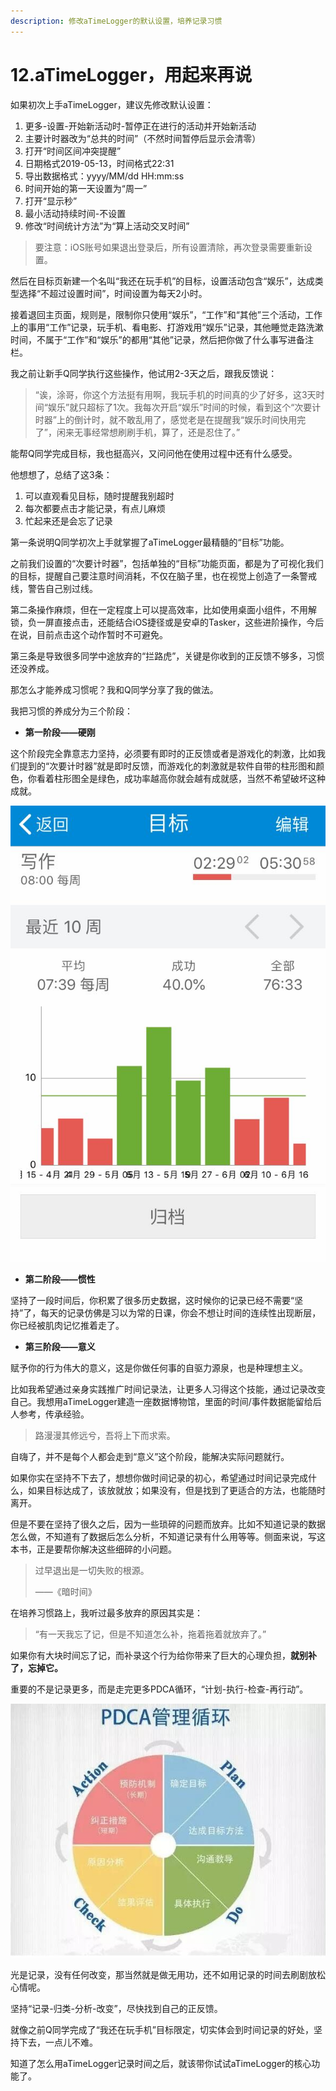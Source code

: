 ```yaml
---
description: 修改aTimeLogger的默认设置，培养记录习惯
---
```


# 12.aTimeLogger，用起来再说

如果初次上手aTimeLogger，建议先修改默认设置：

1. 更多-设置-开始新活动时-暂停正在进行的活动并开始新活动
2. 主要计时器改为“总共的时间”（不然时间暂停后显示会清零）
3. 打开“时间区间冲突提醒”
4. 日期格式2019-05-13，时间格式22:31
5. 导出数据格式：yyyy/MM/dd HH:mm:ss
6. 时间开始的第一天设置为“周一”
7. 打开“显示秒”
8. 最小活动持续时间-不设置
9. 修改“时间统计方法”为“算上活动交叉时间”

> 要注意：iOS账号如果退出登录后，所有设置清除，再次登录需要重新设置。

然后在目标页新建一个名叫“我还在玩手机”的目标，设置活动包含“娱乐”，达成类型选择“不超过设置时间”，时间设置为每天2小时。

接着退回主页面，规则是，限制你只使用“娱乐”，“工作”和“其他”三个活动，工作上的事用“工作”记录，玩手机、看电影、打游戏用“娱乐”记录，其他睡觉走路洗漱时间，不属于“工作”和“娱乐”的都用“其他”记录，然后把你做了什么事写进备注栏。

我之前让新手Q同学执行这些操作，他试用2-3天之后，跟我反馈说：

> “诶，涂哥，你这个方法挺有用啊，我玩手机的时间真的少了好多，这3天时间“娱乐”就只超标了1次。我每次开启“娱乐”时间的时候，看到这个“次要计时器”上的倒计时，就不敢乱用了，感觉老是在提醒我“娱乐时间快用完了”，闲来无事经常想刷刷手机，算了，还是忍住了。”

能帮Q同学完成目标，我也挺高兴，又问问他在使用过程中还有什么感受。

他想想了，总结了这3条：

1. 可以直观看见目标，随时提醒我别超时
2. 每次都要点击才能记录，有点儿麻烦
3. 忙起来还是会忘了记录

第一条说明Q同学初次上手就掌握了aTimeLogger最精髓的“目标”功能。

之前我们设置的“次要计时器”，包括单独的“目标”功能页面，都是为了可视化我们的目标，提醒自己要注意时间消耗，不仅在脑子里，也在视觉上创造了一条警戒线，警告自己别过线。

第二条操作麻烦，但在一定程度上可以提高效率，比如使用桌面小组件，不用解锁，负一屏直接点击，还能结合iOS捷径或是安卓的Tasker，这些进阶操作，今后在说，目前点击这个动作暂时不可避免。

第三条是导致很多同学中途放弃的“拦路虎”，关键是你收到的正反馈不够多，习惯还没养成。

那怎么才能养成习惯呢？我和Q同学分享了我的做法。

我把习惯的养成分为三个阶段：

* **第一阶段——硬刚**

这个阶段完全靠意志力坚持，必须要有即时的正反馈或者是游戏化的刺激，比如我们提到的“次要计时器”就是即时反馈，而游戏化的刺激就是软件自带的柱形图和颜色，你看着柱形图全是绿色，成功率越高你就会越有成就感，当然不希望破坏这种成就。

![目标完成度柱形图](<../.gitbook/assets/image (2).jpg>)

* **第二阶段——惯性**

坚持了一段时间后，你积累了很多历史数据，这时候你的记录已经不需要“坚持”了，每天的记录仿佛是习以为常的日课，你会不想让时间的连续性出现断层，你已经被肌肉记忆推着走了。

* **第三阶段——意义**

赋予你的行为伟大的意义，这是你做任何事的自驱力源泉，也是种理想主义。

比如我希望通过亲身实践推广时间记录法，让更多人习得这个技能，通过记录改变自己。我想用aTimeLogger建造一座数据博物馆，里面的时间/事件数据能留给后人参考，传承经验。

> 路漫漫其修远兮，吾将上下而求索。

自嗨了，并不是每个人都会走到“意义”这个阶段，能解决实际问题就行。

如果你实在坚持不下去了，想想你做时间记录的初心，希望通过时间记录完成什么，如果目标达成了，该放就放；如果没有，但是找到了更适合的方法，也能随时离开。

但是不要在坚持了很久之后，因为一些琐碎的问题而放弃。比如不知道记录的数据怎么做，不知道有了数据后怎么分析，不知道记录有什么用等等。侧面来说，写这本书，正是要帮你解决这些细碎的小问题。

> 过早退出是一切失败的根源。
>
> ——《暗时间》

在培养习惯路上，我听过最多放弃的原因其实是：

> “有一天我忘了记，但是不知道怎么补，拖着拖着就放弃了。”

如果你有大块时间忘了记，而补录这个行为给你带来了巨大的心理负担，**就别补了，忘掉它。**

重要的不是记录更多，而是走完更多PDCA循环，“计划-执行-检查-再行动”。

![PDCA循环](<../.gitbook/assets/image(2) (1).jpg>)

光是记录，没有任何改变，那当然就是做无用功，还不如用记录的时间去刷剧放松心情呢。

坚持“记录-归类-分析-改变”，尽快找到自己的正反馈。

就像之前Q同学完成了“我还在玩手机”目标限定，切实体会到时间记录的好处，坚持下去，一点儿不难。

知道了怎么用aTimeLogger记录时间之后，就该带你试试aTimeLogger的核心功能了。
